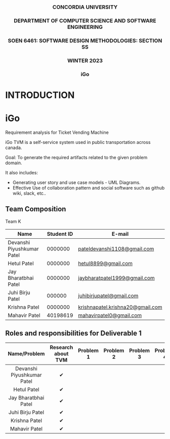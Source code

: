### <p style="text-align: center;">CONCORDIA UNIVERSITY</p>
### <p style="text-align: center;">DEPARTMENT OF COMPUTER SCIENCE AND SOFTWARE ENGINEERING</p>
### <p style="text-align: center;">SOEN 6461: SOFTWARE DESIGN METHODOLOGIES: SECTION SS</p>
### <p style="text-align: center;">WINTER 2023 </p>
### <p style="text-align: center;">iGo</p>

# INTRODUCTION

# iGo

Requirement analysis for Ticket Vending Machine 

iGo TVM is a self-service system used in public transportation across canada.

Goal: To generate the required artifacts related to the given problem domain.

It also includes:
  - Generating user story and use case models - UML Diagrams.
  - Effective Use of collaboration pattern and social software such as github wiki, slack, etc..



## Team Composition

Team K

| Name  | Student ID | E-mail |
|-------|------------|--------|
|Devanshi Piyushkumar Patel | 0000000 | pateldevanshi1108@gmail.com |
|Hetul Patel | 0000000 | hetul8899@gmail.com |
|Jay Bharatbhai Patel | 0000000 | jaybharatpatel1999@gmail.com |
|Juhi Birju Patel | 000000 | juhibirjupatel@gmail.com |
|Krishna Patel | 0000000 | krishnapatel.krishna20@gmail.com |
|Mahavir Patel | 40198619 | mahavirpatel0@gmail.com |



## Roles and responsibilities for Deliverable 1

|Name/Problem                        |Research about TVM|Problem 1|Problem 2|Problem 3|Problem 4|Problem 5|Documentation|
|:----------------------------------:|:----------------:|:-------:|:-------:|:-------:|:-------:|:-------:|:-----------:|
|Devanshi Piyushkumar Patel          |✔                 |         |        |         |        |        |✔             |
|Hetul Patel                         |✔                 |         |        |         |        |        |✔             |
|Jay Bharatbhai Patel                |✔                 |         |        |         |        |        |✔             |
|Juhi Birju Patel                    |✔                 |         |        |         |        |        |✔             |
|Krishna Patel                       |✔                 |         |        |         |        |        |✔             |
|Mahavir Patel                       |✔                 |         |        |         |        |        |✔             |
